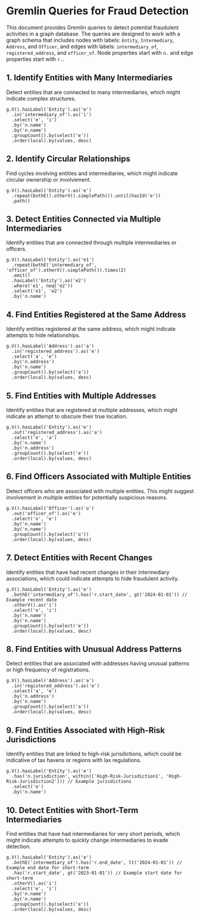 # Gremlin Queries for Fraud Detection

This document provides Gremlin queries to detect potential fraudulent activities in a graph database. The queries are designed to work with a graph schema that includes nodes with labels: `Entity`, `Intermediary`, `Address`, and `Officer`, and edges with labels: `intermediary_of`, `registered_address`, and `officer_of`. Node properties start with `n.` and edge properties start with `r.`.

## 1. Identify Entities with Many Intermediaries

Detect entities that are connected to many intermediaries, which might indicate complex structures.

```gremlin
g.V().hasLabel('Entity').as('e')
  .in('intermediary_of').as('i')
  .select('e', 'i')
  .by('n.name')
  .by('n.name')
  .groupCount().by(select('e'))
  .order(local).by(values, desc)
```

## 2. Identify Circular Relationships

Find cycles involving entities and intermediaries, which might indicate circular ownership or involvement.

```
g.V().hasLabel('Entity').as('e')
  .repeat(bothE().otherV().simplePath()).until(hasId('e'))
  .path()
```

## 3. Detect Entities Connected via Multiple Intermediaries

Identify entities that are connected through multiple intermediaries or officers.

```
g.V().hasLabel('Entity').as('e1')
  .repeat(bothE('intermediary_of', 'officer_of').otherV().simplePath()).times(2)
  .emit()
  .hasLabel('Entity').as('e2')
  .where('e1', neq('e2'))
  .select('e1', 'e2')
  .by('n.name')
```

## 4. Find Entities Registered at the Same Address

Identify entities registered at the same address, which might indicate attempts to hide relationships.

```
g.V().hasLabel('Address').as('a')
  .in('registered_address').as('e')
  .select('a', 'e')
  .by('n.address')
  .by('n.name')
  .groupCount().by(select('a'))
  .order(local).by(values, desc)
```

## 5. Find Entities with Multiple Addresses

Identify entities that are registered at multiple addresses, which might indicate an attempt to obscure their true location.

```gremlin
g.V().hasLabel('Entity').as('e')
  .out('registered_address').as('a')
  .select('e', 'a')
  .by('n.name')
  .by('n.address')
  .groupCount().by(select('e'))
  .order(local).by(values, desc)
```

## 6. Find Officers Associated with Multiple Entities

Detect officers who are associated with multiple entities. This might suggest involvement in multiple entities for potentially suspicious reasons.

```gremlin
g.V().hasLabel('Officer').as('o')
  .out('officer_of').as('e')
  .select('o', 'e')
  .by('n.name')
  .by('n.name')
  .groupCount().by(select('o'))
  .order(local).by(values, desc)
```

## 7. Detect Entities with Recent Changes

Identify entities that have had recent changes in their intermediary associations, which could indicate attempts to hide fraudulent activity.

```gremlin
g.V().hasLabel('Entity').as('e')
  .bothE('intermediary_of').has('r.start_date', gt('2024-01-01')) // Example recent date
  .otherV().as('i')
  .select('e', 'i')
  .by('n.name')
  .by('n.name')
  .groupCount().by(select('e'))
  .order(local).by(values, desc)
```

## 8. Find Entities with Unusual Address Patterns

Detect entities that are associated with addresses having unusual patterns or high frequency of registrations.

```gremlin
g.V().hasLabel('Address').as('a')
  .in('registered_address').as('e')
  .select('a', 'e')
  .by('n.address')
  .by('n.name')
  .groupCount().by(select('a'))
  .order(local).by(values, desc)
```

## 9. Find Entities Associated with High-Risk Jurisdictions

Identify entities that are linked to high-risk jurisdictions, which could be indicative of tax havens or regions with lax regulations.

```gremlin
g.V().hasLabel('Entity').as('e')
  .has('n.jurisdiction', within(['High-Risk-Jurisdiction1', 'High-Risk-Jurisdiction2'])) // Example jurisdictions
  .select('e')
  .by('n.name')
```

## 10. Detect Entities with Short-Term Intermediaries

Find entities that have had intermediaries for very short periods, which might indicate attempts to quickly change intermediaries to evade detection.

```gremlin
g.V().hasLabel('Entity').as('e')
  .bothE('intermediary_of').has('r.end_date', lt('2024-01-01')) // Example end date for short-term
  .has('r.start_date', gt('2023-01-01')) // Example start date for short-term
  .otherV().as('i')
  .select('e', 'i')
  .by('n.name')
  .by('n.name')
  .groupCount().by(select('e'))
  .order(local).by(values, desc)
```

